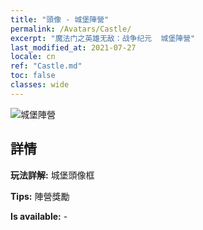 ```yaml
---
title: "頭像 - 城堡陣營"
permalink: /Avatars/Castle/
excerpt: "魔法门之英雄无敌：战争纪元  城堡陣營"
last_modified_at: 2021-07-27
locale: cn
ref: "Castle.md"
toc: false
classes: wide
---
```

 ![城堡陣營](/images/a/avatarFrame_11.png)

## 詳情

 **玩法詳解:** 城堡頭像框 

 **Tips:** 陣營獎勵 

 **Is available:**  - 

